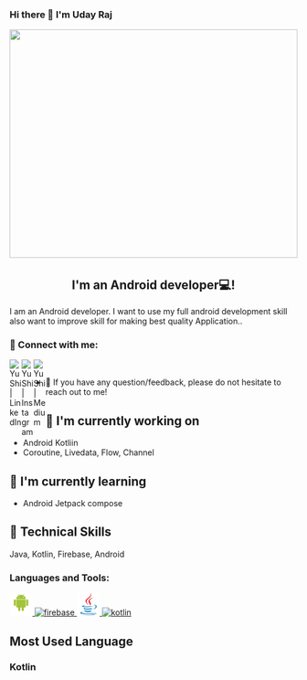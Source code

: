 ### Hi there 👋 I'm Uday Raj

<!--
**Udaytech1/Udaytech1** is a ✨ _special_ ✨ repository because its `README.md` (this file) appears on your GitHub profile.

Here are some ideas to get you started:

- 🔭 I’m currently working on Android App Development.
- 🌱 I’m currently learning Android Jetpack Compose.
- 👯 I’m looking to collaborate on ...
- 🤔 I’m looking for help with ...
- 💬 Ask me about ...
- 📫 How to reach me: ...
- 😄 Pronouns: ...
- ⚡ Fun fact: ...
-->
 <p>
  <img src="https://user-images.githubusercontent.com/80650275/198870418-d38f795f-6c21-4159-a434-4bcc156ce426.jpg" height=400 width=100% />
</p>
<h2 align="center">
I'm an Android developer💻!
</h2> 
I am an Android developer. I want to use my full android development
skill also want to improve skill for making best quality Application..

### 🤝 Connect with me:

<a href="https://www.linkedin.com/in/uday-raj-verma-51ab19209/"><img align="left" src="https://raw.githubusercontent.com/yushi1007/yushi1007/main/images/linkedin.svg" alt="Yu Shi | LinkedIn" width="21px"/></a>
<a href="https://instagram.com/urajpatel111"><img align="left" src="https://raw.githubusercontent.com/yushi1007/yushi1007/main/images/instagram.svg" alt="Yu Shi | Instagram" width="21px"/></a>
<a href="https://udaydeveloper.c1.biz/"><img align="left" src="https://raw.githubusercontent.com/yushi1007/yushi1007/main/images/medium.svg" alt="Yu Shi | Medium" width="21px"/></a>
</br>
- 💬 If you have any question/feedback, please do not hesitate to reach out to me!

## 🔭 I'm currently working on

- Android Kotliin 
- Coroutine, Livedata, Flow, Channel

## 🌱 I'm currently learning

- Android Jetpack compose

## 💼 Technical Skills

Java, Kotlin, Firebase, Android

<h3 align="left">Languages and Tools:</h3>
<p align="left"> 
 <a href="https://developer.android.com" target="_blank" rel="noreferrer"> <img src="https://raw.githubusercontent.com/devicons/devicon/master/icons/android/android-original-wordmark.svg" alt="android" width="40" height="40"/> </a> 
 <a href="https://firebase.google.com/" target="_blank" rel="noreferrer"> <img src="https://www.vectorlogo.zone/logos/firebase/firebase-icon.svg" alt="firebase" width="40" height="40"/> </a> 
 <a href="https://www.java.com" target="_blank" rel="noreferrer"> <img src="https://raw.githubusercontent.com/devicons/devicon/master/icons/java/java-original.svg" alt="java" width="40" height="40"/> </a>
 <a href="https://kotlinlang.org" target="_blank" rel="noreferrer"> <img src="https://www.vectorlogo.zone/logos/kotlinlang/kotlinlang-icon.svg" alt="kotlin" width="40" height="40"/> </a>  </p>

## Most Used Language 
<div style='border=1px' height=100px width=400px>
 <h3>Kotlin</h3>
 </div>
